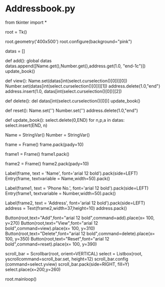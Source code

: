 # Addressbook.py
from tkinter import *
  
root = Tk()
  
root.geometry('400x500')
root.configure(background="pink")
  
datas = []
  
def add():
    global datas
    datas.append([Name.get(),Number.get(),address.get(1.0, "end-1c")])
    update_book()
  
def view():
    Name.set(datas[int(select.curselection()[0])][0])
    Number.set(datas[int(select.curselection()[0])][1])
    address.delete(1.0,"end")
    address.insert(1.0, datas[int(select.curselection()[0])][2])
  
def delete():
    del datas[int(select.curselection()[0])]
    update_book()
  
def reset():
    Name.set('')
    Number.set('')
    address.delete(1.0,"end")
  
def update_book():
    select.delete(0,END)
    for n,p,a in datas:
        select.insert(END, n)
  

Name = StringVar()
Number = StringVar()
  
frame = Frame()
frame.pack(pady=10)
  
frame1 = Frame()
frame1.pack()
  
frame2 = Frame()
frame2.pack(pady=10)
  
Label(frame, text = 'Name', font='arial 12 bold').pack(side=LEFT)
Entry(frame, textvariable = Name,width=50).pack()
  
Label(frame1, text = 'Phone No.', font='arial 12 bold').pack(side=LEFT)
Entry(frame1, textvariable = Number,width=50).pack()
  
Label(frame2, text = 'Address', font='arial 12 bold').pack(side=LEFT)
address = Text(frame2,width=37,height=10)
address.pack()
  
Button(root,text="Add",font="arial 12 bold",command=add).place(x= 100, y=270)
Button(root,text="View",font="arial 12 bold",command=view).place(x= 100, y=310)
Button(root,text="Delete",font="arial 12 bold",command=delete).place(x= 100, y=350)
Button(root,text="Reset",font="arial 12 bold",command=reset).place(x= 100, y=390)
  
scroll_bar = Scrollbar(root, orient=VERTICAL)
select = Listbox(root, yscrollcommand=scroll_bar.set, height=12)
scroll_bar.config (command=select.yview)
scroll_bar.pack(side=RIGHT, fill=Y)
select.place(x=200,y=260)
  
root.mainloop()
